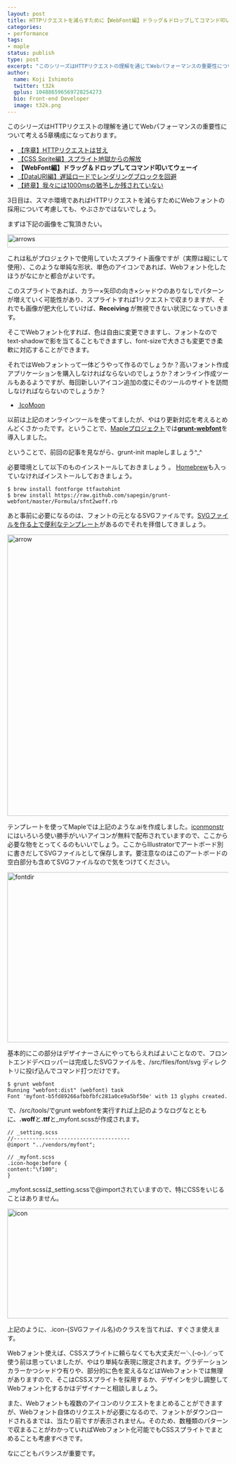 ```yaml
---
layout: post
title: HTTPリクエストを減らすために【WebFont編】ドラッグ＆ドロップしてコマンド叩いてウェーイ
categories:
- performance
tags:
- maple
status: publish
type: post
excerpt: "このシリーズはHTTPリクエストの理解を通じてWebパフォーマンスの重要性について考える5章構成になっております。"
author:
  name: Koji Ishimoto
  twitter: t32k
  gplus: 104886596569728254273 
  bio: Front-end Developer
  image: t32k.png
---
```

このシリーズはHTTPリクエストの理解を通じてWebパフォーマンスの重要性について考える5章構成になっております。
<ul>
	<li><a href="http://t32k.me/mol/log/reduce-http-requests-overview/">【序章】HTTPリクエストは甘え</a></li>
	<li><a href="http://t32k.me/mol/log/reduce-http-requests-css-sprite/">【CSS Sprite編】スプライト地獄からの解放</a></li>
	<li><strong>【WebFont編】ドラッグ＆ドロップしてコマンド叩いてウェーイ</strong></li>
	<li><a href="http://t32k.me/mol/log/reduce-http-requests-datauri/">【DataURI編】遅延ロードでレンダリングブロックを回避</a></li>
	<li><a href="http://t32k.me/mol/log/reduce-http-requests-one-second/">【終章】我々には1000msの猶予しか残されていない</a></li>
</ul>
3日目は、スマホ環境であればHTTPリクエストを減らすためにWebフォントの採用について考慮しても、やぶさかではないでしょう。

まずは下記の画像をご覧頂きたい。

<img class="aligncenter size-full wp-image-5274" alt="arrows" src="/static/blog/2013/08/arrows.png" width="607" height="30" />

これは私がプロジェクトで使用していたスプライト画像ですが（実際は縦にして使用）、このような単純な形状、単色のアイコンであれば、Webフォント化したほうがなにかと都合がよいです。

このスプライトであれば、カラー×矢印の向き×シャドウのありなしでパターンが増えていく可能性があり、スプライトすれば1リクエストで収まりますが、それでも画像が肥大化していけば、<strong>Receiving </strong>が無視できない状況になっていきます。

そこでWebフォント化すれば、色は自由に変更できますし、フォントなので<span class="code">text-shadow</span>で影を当てることもできますし、<span class="code">font-size</span>で大きさも変更でき柔軟に対応することができます。

それではWebフォントって一体どうやって作るのでしょうか？高いフォント作成アプリケーションを購入しなければならないのでしょうか？オンライン作成ツールもあるようですが、毎回新しいアイコン追加の度にそのツールのサイトを訪問しなければならないのでしょうか？
<ul>
	<li><a href="http://icomoon.io/"> IcoMoon</a></li>
</ul>
以前は上記のオンラインツールを使ってましたが、やはり更新対応を考えるとめんどくさかったです。ということで、<a href="https://github.com/t32k/maple">Mapleプロジェクト</a>では<a href="https://github.com/sapegin/grunt-webfont"><strong>grunt-webfont</strong></a>を導入しました。

ということで、前回の記事を見ながら、<span class="code">grunt-init maple</span>しましょう^_^

必要環境として以下のものインストールしておきましょう 。
<a href="http://brew.sh/">Homebrew</a>も入っていなければインストールしておきましょう。
<pre class="bash"><code>$ brew install fontforge ttfautohint
$ brew install https://raw.github.com/sapegin/grunt-webfont/master/Formula/sfnt2woff.rb</code></pre>
あと事前に必要になるのは、フォントの元となるSVGファイルです。<a href="https://github.com/cognitom/symbols">SVGファイルを作る上で便利なテンプレート</a>があるのでそれを拝借してきましょう。

<img class="aligncenter  wp-image-5163" alt="arrow" src="/static/blog/2013/07/c2eef1dbac4917459d28818432f9c6b8.png" width="640" />

テンプレートを使ってMapleでは上記のような.aiを作成しました。<a href="http://iconmonstr.com/">iconmonstr</a>にはいろいろ使い勝手がいいアイコンが無料で配布されていますので、ここから必要な物をとってくるのもいいでしょう。ここからIllustratorでアートボード別に書きだしてSVGファイルとして保存します。要注意なのはこのアートボードの空白部分も含めてSVGファイルなので気をつけてください。

<img class="aligncenter size-full wp-image-5282" alt="fontdir" src="/static/blog/2013/08/fontdir.png" width="675" height="387" />

基本的にこの部分はデザイナーさんにやってもらえればよいことなので、フロントエンドデベロッパーは完成したSVGファイルを、<span class="code">/src/files/font/svg</span> ディレクトリに投げ込んでコマンド打つだけです。
<pre><code>$ grunt webfont
Running "webfont:dist" (webfont) task
Font 'myfont-b5fd89266afbbfbfc281a0ce9a5bf50e' with 13 glyphs created.</code></pre>
で、<span class="code">/src/tools/</span>で<span class="code">grunt webfont</span>を実行すれば上記のようなログなとともに、<strong>.woff</strong>と<strong>.ttf</strong>と_myfont.scssが作成されます。
<pre><code>// _setting.scss
//-------------------------------------
@import "../vendors/myfont";

// _myfont.scss
.icon-hoge:before {
content:"\f100";
}</code></pre>
_myfont.scssは_setting.scssで<span class="code">@import</span>されていますので、特にCSSをいじることはありません。

<img class="aligncenter size-full wp-image-5170" alt="icon" src="/static/blog/2013/08/icon.png" width="640" height="250" />

上記のように、<span class="code">.icon-{SVGファイル名}</span>のクラスを当てれば、すぐさま使えます。

Webフォント使えば、CSSスプライトに頼らなくても大丈夫だー＼(-o-)／って使う前は思っていましたが、やはり単純な表現に限定されます。グラデーションカラーかつシャドウ有りや、部分的に色を変えるなどはWebフォントでは無理がありますので、そこはCSSスプライトを採用するか、デザインを少し調整してWebフォント化するかはデザイナーと相談しましょう。

また、Webフォントも複数のアイコンのリクエストをまとめることができますが、Webフォント自体のリクエストが必要になるので、フォントがダウンロードされるまでは、当たり前ですが表示されません。そのため、数種類のパターンで収まることがわかっていればWebフォント化可能でもCSSスプライトでまとめることも考慮すべきです。

なにごともバランスが重要です。
